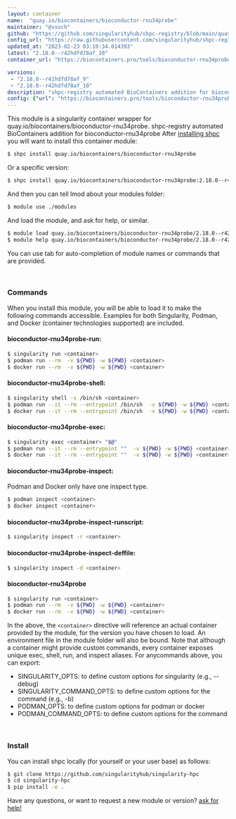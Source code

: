 ```yaml
---
layout: container
name:  "quay.io/biocontainers/bioconductor-rnu34probe"
maintainer: "@vsoch"
github: "https://github.com/singularityhub/shpc-registry/blob/main/quay.io/biocontainers/bioconductor-rnu34probe/container.yaml"
config_url: "https://raw.githubusercontent.com/singularityhub/shpc-registry/main/quay.io/biocontainers/bioconductor-rnu34probe/container.yaml"
updated_at: "2023-02-23 03:10:34.014393"
latest: "2.18.0--r42hdfd78af_10"
container_url: "https://biocontainers.pro/tools/bioconductor-rnu34probe"

versions:
 - "2.18.0--r41hdfd78af_9"
 - "2.18.0--r42hdfd78af_10"
description: "shpc-registry automated BioContainers addition for bioconductor-rnu34probe"
config: {"url": "https://biocontainers.pro/tools/bioconductor-rnu34probe", "maintainer": "@vsoch", "description": "shpc-registry automated BioContainers addition for bioconductor-rnu34probe", "latest": {"2.18.0--r42hdfd78af_10": "sha256:d828cf10266b85cbc39516070101a00781b4ab051683b75d65a48f93745fd683"}, "tags": {"2.18.0--r41hdfd78af_9": "sha256:bcf8e0924171ff2656cb2d32efa70c749b08afcf1fd8d6995c2988c25f514f34", "2.18.0--r42hdfd78af_10": "sha256:d828cf10266b85cbc39516070101a00781b4ab051683b75d65a48f93745fd683"}, "docker": "quay.io/biocontainers/bioconductor-rnu34probe"}
---
```


This module is a singularity container wrapper for quay.io/biocontainers/bioconductor-rnu34probe.
shpc-registry automated BioContainers addition for bioconductor-rnu34probe
After [installing shpc](#install) you will want to install this container module:


```bash
$ shpc install quay.io/biocontainers/bioconductor-rnu34probe
```

Or a specific version:

```bash
$ shpc install quay.io/biocontainers/bioconductor-rnu34probe:2.18.0--r42hdfd78af_10
```

And then you can tell lmod about your modules folder:

```bash
$ module use ./modules
```

And load the module, and ask for help, or similar.

```bash
$ module load quay.io/biocontainers/bioconductor-rnu34probe/2.18.0--r42hdfd78af_10
$ module help quay.io/biocontainers/bioconductor-rnu34probe/2.18.0--r42hdfd78af_10
```

You can use tab for auto-completion of module names or commands that are provided.

<br>

### Commands

When you install this module, you will be able to load it to make the following commands accessible.
Examples for both Singularity, Podman, and Docker (container technologies supported) are included.

#### bioconductor-rnu34probe-run:

```bash
$ singularity run <container>
$ podman run --rm  -v ${PWD} -w ${PWD} <container>
$ docker run --rm  -v ${PWD} -w ${PWD} <container>
```

#### bioconductor-rnu34probe-shell:

```bash
$ singularity shell -s /bin/sh <container>
$ podman run --it --rm --entrypoint /bin/sh  -v ${PWD} -w ${PWD} <container>
$ docker run --it --rm --entrypoint /bin/sh  -v ${PWD} -w ${PWD} <container>
```

#### bioconductor-rnu34probe-exec:

```bash
$ singularity exec <container> "$@"
$ podman run --it --rm --entrypoint ""  -v ${PWD} -w ${PWD} <container> "$@"
$ docker run --it --rm --entrypoint ""  -v ${PWD} -w ${PWD} <container> "$@"
```

#### bioconductor-rnu34probe-inspect:

Podman and Docker only have one inspect type.

```bash
$ podman inspect <container>
$ docker inspect <container>
```

#### bioconductor-rnu34probe-inspect-runscript:

```bash
$ singularity inspect -r <container>
```

#### bioconductor-rnu34probe-inspect-deffile:

```bash
$ singularity inspect -d <container>
```



#### bioconductor-rnu34probe

```bash
$ singularity run <container>
$ podman run --rm  -v ${PWD} -w ${PWD} <container>
$ docker run --rm  -v ${PWD} -w ${PWD} <container>
```


In the above, the `<container>` directive will reference an actual container provided
by the module, for the version you have chosen to load. An environment file in the
module folder will also be bound. Note that although a container
might provide custom commands, every container exposes unique exec, shell, run, and
inspect aliases. For anycommands above, you can export:

 - SINGULARITY_OPTS: to define custom options for singularity (e.g., --debug)
 - SINGULARITY_COMMAND_OPTS: to define custom options for the command (e.g., -b)
 - PODMAN_OPTS: to define custom options for podman or docker
 - PODMAN_COMMAND_OPTS: to define custom options for the command

<br>

### Install

You can install shpc locally (for yourself or your user base) as follows:

```bash
$ git clone https://github.com/singularityhub/singularity-hpc
$ cd singularity-hpc
$ pip install -e .
```

Have any questions, or want to request a new module or version? [ask for help!](https://github.com/singularityhub/singularity-hpc/issues)